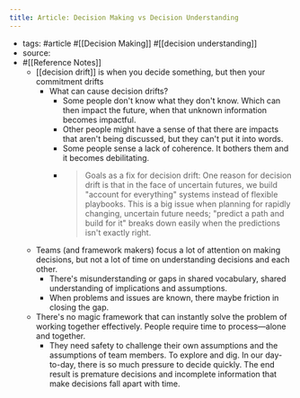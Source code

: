 ```yaml
---
title: Article: Decision Making vs Decision Understanding
---
```


- tags: #article #[[Decision Making]] #[[decision understanding]]
- source:
- #[[Reference Notes]]
	- [[decision drift]] is when you decide something, but then your commitment drifts
		- What can cause decision drifts?
			- Some people don't know what they don't know. Which can then impact the future, when that unknown information becomes impactful.
			- Other people might have a sense of that there are impacts that aren't being discussed, but they can't put it into words.
			- Some people sense a lack of coherence. It bothers them and it becomes debilitating.
			- > Goals as a fix for decision drift: One reason for decision drift is that in the face of uncertain futures, we build "account for everything" systems instead of flexible playbooks. This is a big issue when planning for rapidly changing, uncertain future needs; "predict a path and build for it" breaks down easily when the predictions isn't exactly right.
	- Teams (and framework makers) focus a lot of attention on making decisions, but not a lot of time on understanding decisions and each other.
		- There's misunderstanding or gaps in shared vocabulary, shared understanding of implications and assumptions.
		- When problems and issues are known, there maybe friction in closing the gap.
	- There's no magic framework that can instantly solve the problem of working together effectively. People require time to process—alone and together.
		- They need safety to challenge their own assumptions and the assumptions of team members. To explore and dig. In our day-to-day, there is so much pressure to decide quickly. The end result is premature decisions and incomplete information that make decisions fall apart with time.